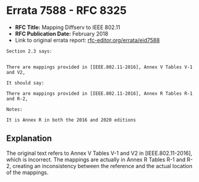 # Errata 7588 - RFC 8325

- **RFC Title:** Mapping Diffserv to IEEE 802.11
- **RFC Publication Date:** February 2018
- Link to original errata report: [rfc-editor.org/errata/eid7588](https://www.rfc-editor.org/errata/eid7588)

```
Section 2.3 says:


There are mappings provided in [IEEE.802.11-2016], Annex V Tables V-1 and V2,

It should say:

There are mappings provided in [IEEE.802.11-2016], Annex R Tables R-1 and R-2,

Notes:

It is Annex R in both the 2016 and 2020 editions
```

## Explanation

The original text refers to Annex V Tables V-1 and V2 in [IEEE.802.11-2016], which is incorrect. The mappings are actually in Annex R Tables R-1 and R-2, creating an inconsistency between the reference and the actual location of the mappings.
